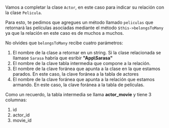 Vamos a completar la clase `Actor`, en este caso para indicar su relación con la clase `Pelicula`.

Para esto, te pedimos que agregues un método llamado `peliculas` que retornará las películas asociadas mediante el método `$this->belongsToMany` ya que la relación en este caso es de muchos a muchos.

No olvides que `belongsToMany` recibe cuatro parámetros:

1. El nombre de la clase a retornar en un string. Si la clase relacionada se llamase `Sarasa` habría que esribir **"App\Sarasa"**
2. El nombre de la clave tabla intermedia que compone a la relación.
3. El nombre de la clave foránea que apunta a la clase en la que estamos parados. En este caso, la clave foránea a la tabla de actores
4. El nombre de la clave foránea que apunta a la relación que estamos armando. En este caso, la clave foránea a la tabla de películas.


Como un recuerdo, la tabla intermedia se llama **actor_movie** y tiene 3 columnas:

1. id
2. actor_id
3. movie_id
